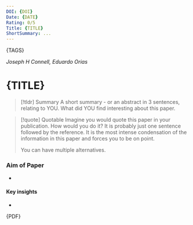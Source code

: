 ```yaml
---
DOI: {DOI}
Date: {DATE}
Rating: 0/5
Title: {TITLE}
ShortSummary: ...
---
```

{TAGS}

*Joseph H Connell, Eduardo Orias*
# {TITLE}


> [!tldr] Summary
> A short summary - or an abstract in 3 sentences, relating to YOU. What did YOU find interesting about this paper. 

> [!quote] Quotable
> Imagine you would quote this paper in your publication. How would you do it? It is probably just one sentence followed by the reference. It is the most intense condensation of the information in this paper and forces you to be on point. 
> 
> You can have multiple alternatives. 


### Aim of Paper
-

#### Key insights
-



{PDF}